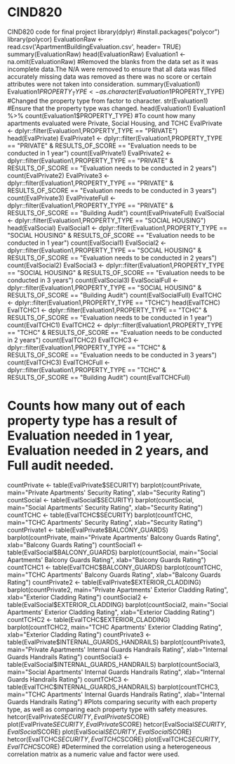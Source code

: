 # CIND820
CIND820 code for final project
library(dplyr)
#install.packages("polycor")
library(polycor)
EvaluationRaw <- read.csv('ApartmentBuildingEvaluation.csv', header= TRUE)
summary(EvaluationRaw)
head(EvaluationRaw)
Evaluation1 <- na.omit(EvaluationRaw)
#Removed the blanks from the data set as it was incomplete data.The N/A were removed to ensure that all data was filled accurately missing data was removed as there was no score or certain attributes were not taken into consideration. 
summary(Evaluation1)
Evaluation1$PROPERTY_TYPE <- as.character(Evaluation1$PROPERTY_TYPE)
#Changed the property type from factor to character. 
str(Evaluation1)
#Ensure that the property type was changed.
head(Evaluation1)
Evaluation1 %>% count(Evaluation1$PROPERTY_TYPE)
#To count how many apartments evaluated were Private, Social Housing, and TCHC
EvalPrivate <- dplyr::filter(Evaluation1,PROPERTY_TYPE == "PRIVATE")
head(EvalPrivate)
EvalPrivate1 <- dplyr::filter(Evaluation1,PROPERTY_TYPE == "PRIVATE" & RESULTS_OF_SCORE == "Evaluation needs to be conducted in 1 year")
count(EvalPrivate1)
EvalPrivate2 <- dplyr::filter(Evaluation1,PROPERTY_TYPE == "PRIVATE" & RESULTS_OF_SCORE == "Evaluation needs to be conducted in 2 years")
count(EvalPrivate2)
EvalPrivate3 <- dplyr::filter(Evaluation1,PROPERTY_TYPE == "PRIVATE" & RESULTS_OF_SCORE == "Evaluation needs to be conducted in 3 years")
count(EvalPrivate3)
EvalPrivateFull <- dplyr::filter(Evaluation1,PROPERTY_TYPE == "PRIVATE" & RESULTS_OF_SCORE == "Building Audit")
count(EvalPrivateFull)
EvalSocial <- dplyr::filter(Evaluation1,PROPERTY_TYPE == "SOCIAL HOUSING")
head(EvalSocial)
EvalSocial1 <- dplyr::filter(Evaluation1,PROPERTY_TYPE == "SOCIAL HOUSING" & RESULTS_OF_SCORE == "Evaluation needs to be conducted in 1 year")
count(EvalSocial1)
EvalSocial2 <- dplyr::filter(Evaluation1,PROPERTY_TYPE == "SOCIAL HOUSING" & RESULTS_OF_SCORE == "Evaluation needs to be conducted in 2 years")
count(EvalSocial2)
EvalSocial3 <- dplyr::filter(Evaluation1,PROPERTY_TYPE == "SOCIAL HOUSING" & RESULTS_OF_SCORE == "Evaluation needs to be conducted in 3 years")
count(EvalSocial3)
EvalSocialFull <- dplyr::filter(Evaluation1,PROPERTY_TYPE == "SOCIAL HOUSING" & RESULTS_OF_SCORE == "Building Audit")
count(EvalSocialFull)
EvalTCHC <- dplyr::filter(Evaluation1,PROPERTY_TYPE == "TCHC")
head(EvalTCHC)
EvalTCHC1 <- dplyr::filter(Evaluation1,PROPERTY_TYPE == "TCHC" & RESULTS_OF_SCORE == "Evaluation needs to be conducted in 1 year")
count(EvalTCHC1)
EvalTCHC2 <- dplyr::filter(Evaluation1,PROPERTY_TYPE == "TCHC" & RESULTS_OF_SCORE == "Evaluation needs to be conducted in 2 years")
count(EvalTCHC2)
EvalTCHC3 <- dplyr::filter(Evaluation1,PROPERTY_TYPE == "TCHC" & RESULTS_OF_SCORE == "Evaluation needs to be conducted in 3 years")
count(EvalTCHC3)
EvalTCHCFull <- dplyr::filter(Evaluation1,PROPERTY_TYPE == "TCHC" & RESULTS_OF_SCORE == "Building Audit")
count(EvalTCHCFull)
# Counts how many out of each property type has a result of Evaluation needed in 1 year, Evaluation needed in 2 years, and Full audit needed. 
countPrivate <- table(EvalPrivate$SECURITY)
barplot(countPrivate, main="Private Apartments' Security Rating", xlab="Security Rating")
countSocial <- table(EvalSocial$SECURITY)
barplot(countSocial, main="Social Apartments' Security Rating", xlab="Security Rating")
countTCHC <- table(EvalTCHC$SECURITY)
barplot(countTCHC, main="TCHC Apartments' Security Rating", xlab="Security Rating")
countPrivate1 <- table(EvalPrivate$BALCONY_GUARDS)
barplot(countPrivate, main="Private Apartments' Balcony Guards Rating", xlab="Balcony Guards Rating")
countSocial1 <- table(EvalSocial$BALCONY_GUARDS)
barplot(countSocial, main="Social Apartments' Balcony Guards Rating", xlab="Balcony Guards Rating")
countTCHC1 <- table(EvalTCHC$BALCONY_GUARDS)
barplot(countTCHC, main="TCHC Apartments' Balcony Guards Rating", xlab="Balcony Guards Rating")
countPrivate2 <- table(EvalPrivate$EXTERIOR_CLADDING)
barplot(countPrivate2, main="Private Apartments' Exterior Cladding Rating", xlab="Exterior Cladding Rating")
countSocial2 <- table(EvalSocial$EXTERIOR_CLADDING)
barplot(countSocial2, main="Social Apartments' Exterior Cladding Rating", xlab="Exterior Cladding Rating")
countTCHC2 <- table(EvalTCHC$EXTERIOR_CLADDING)
barplot(countTCHC2, main="TCHC Apartments' Exterior Cladding Rating", xlab="Exterior Cladding Rating")
countPrivate3 <- table(EvalPrivate$INTERNAL_GUARDS_HANDRAILS)
barplot(countPrivate3, main="Private Apartments' Internal Guards Handrails Rating", xlab="Internal Guards Handrails Rating")
countSocial3 <- table(EvalSocial$INTERNAL_GUARDS_HANDRAILS)
barplot(countSocial3, main="Social Apartments' Internal Guards Handrails Rating", xlab="Internal Guards Handrails Rating")
countTCHC3 <- table(EvalTCHC$INTERNAL_GUARDS_HANDRAILS)
barplot(countTCHC3, main="TCHC Apartments' Internal Guards Handrails Rating", xlab="Internal Guards Handrails Rating")
#Plots comparing security with each property type, as well as comparing each property type with safety measures.
hetcor(EvalPrivate$SECURITY, EvalPrivate$SCORE)
plot(EvalPrivate$SECURITY, EvalPrivate$SCORE)
hetcor(EvalSocial$SECURITY, EvalSocial$SCORE)
plot(EvalSocial$SECURITY, EvalSocial$SCORE)
hetcor(EvalTCHC$SECURITY, EvalTCHC$SCORE)
plot(EvalTCHC$SECURITY, EvalTCHC$SCORE)
#Determined the correlation using a heterogeneous correlation matrix as a numeric value and factor were used.
